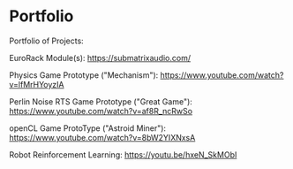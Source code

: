 # Portfolio
Portfolio of Projects:


EuroRack Module(s): https://submatrixaudio.com/




Physics Game Prototype ("Mechanism"): https://www.youtube.com/watch?v=lfMrHYoyzIA

Perlin Noise RTS Game Prototype ("Great Game"): https://www.youtube.com/watch?v=af8R_ncRwSo

openCL Game ProtoType ("Astroid Miner"): https://www.youtube.com/watch?v=8bW2YIXNxsA



Robot Reinforcement Learning: https://youtu.be/hxeN_SkMObI





